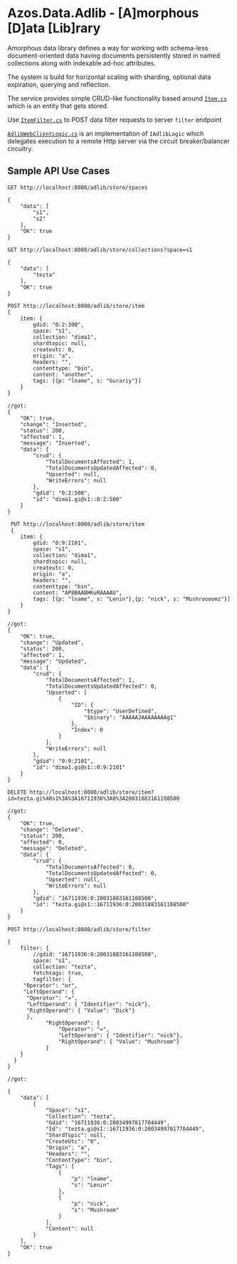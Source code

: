 ﻿# Azos.Data.Adlib - [A]morphous [D]ata [Lib]rary

Amorphous data library defines a way for working with schema-less document-oriented data
having documents persistently stored in named collections along with indexable ad-hoc 
attributes.

The system is build for horizontal scaling with sharding, optional data expiration, querying 
and reflection.

The service provides simple CRUD-like functionality based around [`Item.cs`](Item.cs)
which is an entity that gets stored.

Use [`ItemFilter.cs`](ItemFilter.cs) to POST data filter requests to server `filter`
endpoint


[`AdlibWebClientLogic.cs`](AdlibWebClientLogic.cs) is an implementation of `IAdlibLogic` which
delegates execution to a remote Http server via the circuit breaker/balancer circuitry.

## Sample API Use Cases

```
GET http://localhost:8080/adlib/store/spaces

{
	"data": [
		"s1",
		"s2"
	],
	"OK": true
}
```

```
GET http://localhost:8080/adlib/store/collections?space=s1

{
	"data": [
		"tezta"
	],
	"OK": true
}
```

```
POST http://localhost:8080/adlib/store/item
{
	item: {
		gdid: "0:2:300",
		space: "s1",
		collection: "dima1",
		shardtopic: null,
		createutc: 0,
		origin: "a",
		headers: "",
		contenttype: "bin",
		content: "another",
		tags: [{p: "lname", s: "Gurariy"}]
	}
}

//got:
{
	"OK": true,
	"change": "Inserted",
	"status": 200,
	"affected": 1,
	"message": "Inserted",
	"data": {
		"crud": {
			"TotalDocumentsAffected": 1,
			"TotalDocumentsUpdatedAffected": 0,
			"Upserted": null,
			"WriteErrors": null
		},
		"gdid": "0:2:500",
		"id": "dima1.gi@s1::0:2:500"
	}
}

```


```
 PUT http://localhost:8080/adlib/store/item
 {
	item: {
		gdid: "0:9:2101",
		space: "s1",
		collection: "dima1",
		shardtopic: null,
		createutc: 0,
		origin: "a",
		headers: "",
		contenttype: "bin",
		content: "AP8BAABHKuRAAAAU",
		tags: [{p: "lname", s: "Lenin"},{p: "nick", s: "Mushroooomz"}]
	}
}

//got:
{
	"OK": true,
	"change": "Updated",
	"status": 200,
	"affected": 1,
	"message": "Updated",
	"data": {
		"crud": {
			"TotalDocumentsAffected": 1,
			"TotalDocumentsUpdatedAffected": 0,
			"Upserted": [
				{
					"ID": {
						"$type": "UserDefined",
						"$binary": "AAAAAJAAAAAAAAg1"
					},
					"Index": 0
				}
			],
			"WriteErrors": null
		},
		"gdid": "0:9:2101",
		"id": "dima1.gi@s1::0:9:2101"
	}
}
```


```
DELETE http://localhost:8080/adlib/store/item?id=tezta.gi%40s1%3A%3A16711936%3A0%3A20031883161108500

//got:
{
	"OK": true,
	"change": "Deleted",
	"status": 200,
	"affected": 0,
	"message": "Deleted",
	"data": {
		"crud": {
			"TotalDocumentsAffected": 0,
			"TotalDocumentsUpdatedAffected": 0,
			"Upserted": null,
			"WriteErrors": null
		},
		"gdid": "16711936:0:20031883161108500",
		"id": "tezta.gi@s1::16711936:0:20031883161108500"
	}
}

```
  
```
POST http://localhost:8080/adlib/store/filter

{
	filter: {
		//gdid: "16711936:0:20031883161108500",
		space: "s1",
		collection: "tezta",
		fetchtags: true,
		tagfilter: {
     "Operator": "or",
     "LeftOperand": {
      "Operator": "=",
      "LeftOperand": { "Identifier": "nick"},
      "RightOperand": { "Value": "Dick"}
      },
			"RightOperand": {
				"Operator": "=",
				"LeftOperand": { "Identifier": "nick"},
				"RightOperand": { "Value": "Mushroom"}
			}
    }
  }
}	

//got:

{
	"data": [
		{
			"Space": "s1",
			"Collection": "tezta",
			"Gdid": "16711936:0:20034997817704449",
			"Id": "tezta.gi@s1::16711936:0:20034997817704449",
			"ShardTopic": null,
			"CreateUtc": "0",
			"Origin": "a",
			"Headers": "",
			"ContentType": "bin",
			"Tags": [
				{
					"p": "lname",
					"s": "Lenin"
				},
				{
					"p": "nick",
					"s": "Mushroom"
				}
			],
			"Content": null
		}
	],
	"OK": true
}


```

